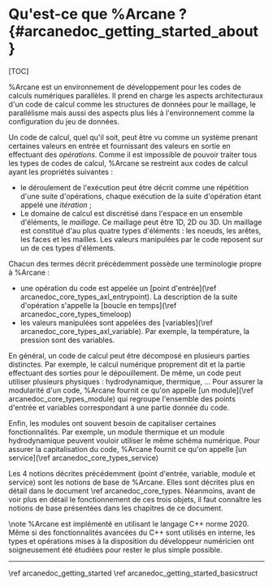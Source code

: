 # Qu'est-ce que %Arcane ? {#arcanedoc_getting_started_about}

[TOC]

%Arcane est un environnement de développement pour les codes de calculs
numériques parallèles. Il prend en charge les aspects architecturaux d'un code
de calcul comme les structures de données pour le maillage, le
parallélisme mais aussi des aspects plus liés à
l'environnement comme la configuration du jeu de données.

Un code de calcul, quel qu'il soit, peut être vu comme un système
prenant certaines valeurs en entrée et fournissant des valeurs en
sortie en effectuant des *opérations*. Comme il est impossible
de pouvoir traiter tous les types de codes de calcul, %Arcane se
restreint aux codes de calcul ayant les propriétés suivantes :

- le déroulement de l'exécution peut être décrit comme une
  répétition d'une suite d'opérations, chaque exécution de la suite
  d'opération étant appelé une *itération* ;
- Le domaine de calcul est discrétisé dans l'espace en un ensemble
  d'éléments, le *maillage*. Ce maillage peut être 1D, 2D ou
  3D. Un maillage est constitué d'au plus quatre types d'éléments : les
  noeuds, les arêtes, les faces et les mailles. Les valeurs manipulées
  par le code reposent sur un de ces types d'éléments.

Chacun des termes décrit précédemment possède une terminologie propre
à %Arcane :

- une opération du code est appelée un [point d'entrée](\ref arcanedoc_core_types_axl_entrypoint).
  La description de la suite d'opération s'appelle
  la [boucle en temps](\ref arcanedoc_core_types_timeloop)
- les valeurs manipulées sont appelées des [variables](\ref arcanedoc_core_types_axl_variable).
  Par exemple, la température, la pression sont des variables.

En général, un code de calcul peut être décomposé en plusieurs parties
distinctes. Par exemple, le calcul numérique proprement dit et la
partie effectuant des sorties pour le dépouillement. De même, un code
peut utiliser plusieurs physiques : hydrodynamique, thermique, ...
Pour assurer la modularité d'un code, %Arcane fournit ce qu'on appelle
[un module](\ref arcanedoc_core_types_module) qui regroupe l'ensemble des points
d'entrée et variables correspondant à une partie donnée du code.

Enfin, les modules ont souvent besoin de capitaliser certaines
fonctionnalités. Par exemple, un module thermique et un module hydrodynamique
peuvent vouloir utiliser le même schéma numérique. Pour assurer
la capitalisation du code, %Arcane fournit ce qu'on appelle
[un service](\ref arcanedoc_core_types_service)

Les 4 notions décrites précédemment (point d'entrée, variable, module et
service) sont les notions de base de %Arcane. Elles sont décrites plus en
détail dans le document \ref arcanedoc_core_types. Néanmoins, avant
de voir plus en détail le fonctionnement de ces trois objets,
il faut connaître les notions de base présentées dans les chapitres
de ce document.

\note %Arcane est implémenté en utilisant le langage C++ norme 2020.
Même si des fonctionnalités avancées du C++ sont utilisés en
interne, les types et opérations mises à la disposition du développeur
numéricien ont soigneusement été étudiées pour rester le plus simple
possible.


____

<div class="section_buttons">
<span class="back_section_button">
\ref arcanedoc_getting_started
</span>
<span class="next_section_button">
\ref arcanedoc_getting_started_basicstruct
</span>
</div>
